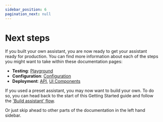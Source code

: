 ```yaml
---
sidebar_position: 6
pagination_next: null
---
```


# Next steps

If you built your own assistant, you are now ready to get your assistant ready for production. You can find more information about each of the steps you might want to take within these documentation pages:

- **Testing**: [Playground](../category/playground)
- **Configuration**: [Configuration](../category/configuration)
- **Deployment**: [API](../api-specification/answers.md), [UI Components](../ui-components)

If you used a preset assistant, you may now want to build your own. To do so, you can head back to the start of this Getting Started guide and follow the ['Build assistant' flow](./build-assistant).

Or just skip ahead to other parts of the documentation in the left hand sidebar.